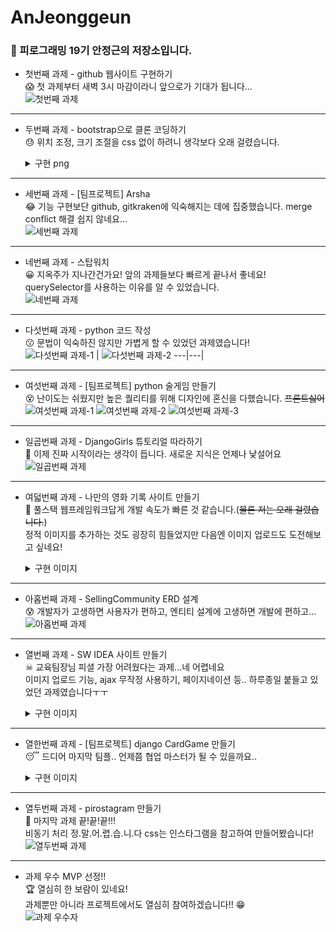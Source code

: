 # AnJeonggeun

### 👋 피로그래밍 19기 안정근의 저장소입니다.

- 첫번째 과제 - github 웹사이트 구현하기  
  😱 첫 과제부터 새벽 3시 마감이라니 앞으로가 기대가 됩니다...  
  ![첫번째 과제](<./%EA%B3%BC%EC%A0%9C%20%EC%9D%B4%EB%AF%B8%EC%A7%80(readme)/assignment1.png>)

---

- 두번째 과제 - bootstrap으로 클론 코딩하기  
  😓 위치 조정, 크기 조절을 css 없이 하려니 생각보다 오래 걸렸습니다.
  <details>
    <summary>구현 png</summary>
    
    ![두번째 과제](<./%EA%B3%BC%EC%A0%9C%20%EC%9D%B4%EB%AF%B8%EC%A7%80(readme)/assignment2.png>)
  </details>

---

- 세번째 과제 - [팀프로젝트] Arsha  
  😂 기능 구현보단 github, gitkraken에 익숙해지는 데에 집중했습니다. merge conflict 해결 쉽지 않네요...  
  ![세번째 과제](<./%EA%B3%BC%EC%A0%9C%20%EC%9D%B4%EB%AF%B8%EC%A7%80(readme)/assignment3.png>)

---

- 네번째 과제 - 스탑워치  
  😀 지옥주가 지나간건가요! 앞의 과제들보다 빠르게 끝나서 좋네요!  
  querySelector를 사용하는 이유를 알 수 있었습니다.  
  ![네번째 과제](<./%EA%B3%BC%EC%A0%9C%20%EC%9D%B4%EB%AF%B8%EC%A7%80(readme)/assignment4.PNG>)

---

- 다섯번째 과제 - python 코드 작성  
  😗 문법이 익숙하진 않지만 가볍게 할 수 있었던 과제였습니다!  
  ![다섯번째 과제-1](<./%EA%B3%BC%EC%A0%9C%20%EC%9D%B4%EB%AF%B8%EC%A7%80(readme)/assignment5-1.PNG>) | ![다섯번째 과제-2](<./%EA%B3%BC%EC%A0%9C%20%EC%9D%B4%EB%AF%B8%EC%A7%80(readme)/assignment5-2.PNG>)
  ---|---|

---

- 여섯번째 과제 - [팀프로젝트] python 술게임 만들기  
  😵 난이도는 쉬웠지만 높은 퀄리티를 위해 디자인에 혼신을 다했습니다. ~~프론트싫어~~  
  ![여섯번째 과제-1](<./%EA%B3%BC%EC%A0%9C%20%EC%9D%B4%EB%AF%B8%EC%A7%80(readme)/assignment6-1.PNG>)
  ![여섯번째 과제-2](<./%EA%B3%BC%EC%A0%9C%20%EC%9D%B4%EB%AF%B8%EC%A7%80(readme)/assignment6-2.PNG>)
  ![여섯번째 과제-3](<./%EA%B3%BC%EC%A0%9C%20%EC%9D%B4%EB%AF%B8%EC%A7%80(readme)/assignment6-3.PNG>)

---

- 일곱번째 과제 - DjangoGirls 튜토리얼 따라하기  
  🤔 이제 진짜 시작이라는 생각이 듭니다. 새로운 지식은 언제나 낯설어요
  ![일곱번째 과제](<./%EA%B3%BC%EC%A0%9C%20%EC%9D%B4%EB%AF%B8%EC%A7%80(readme)/assignment7.PNG>)

---

- 여덟번째 과제 - 나만의 영화 기록 사이트 만들기  
  🙂 풀스택 웹프레임워크답게 개발 속도가 빠른 것 같습니다.(~~물론 저는 오래 걸렸습니다.~~)  
  정적 이미지를 추가하는 것도 굉장히 힘들었지만 다음엔 이미지 업로드도 도전해보고 싶네요!
  <details>
    <summary>구현 이미지</summary>
    
    ![여덟번째 과제-1](<./%EA%B3%BC%EC%A0%9C%20%EC%9D%B4%EB%AF%B8%EC%A7%80(readme)/assignment8-1.PNG>)
    ![여덟번째 과제-2](<./%EA%B3%BC%EC%A0%9C%20%EC%9D%B4%EB%AF%B8%EC%A7%80(readme)/assignment8-2.PNG>)
    ![여덟번째 과제-3](<./%EA%B3%BC%EC%A0%9C%20%EC%9D%B4%EB%AF%B8%EC%A7%80(readme)/assignment8-3.PNG>)
  </details>

---

- 아홉번째 과제 - SellingCommunity ERD 설계  
  😰 개발자가 고생하면 사용자가 편하고, 엔티티 설계에 고생하면 개발에 편하고...
  ![아홉번째 과제](<./%EA%B3%BC%EC%A0%9C%20%EC%9D%B4%EB%AF%B8%EC%A7%80(readme)/assignment9.PNG>)

---

- 열번째 과제 - SW IDEA 사이트 만들기  
  ☠ 교육팀장님 피셜 가장 어려웠다는 과제...네 어렵네요  
  이미지 업로드 기능, ajax 무작정 사용하기, 페이지네이션 등.. 하루종일 붙들고 있었던 과제였습니다ㅜㅜ
  <details>
    <summary>구현 이미지</summary>
    
    ![열번째 과제-1](<./%EA%B3%BC%EC%A0%9C%20%EC%9D%B4%EB%AF%B8%EC%A7%80(readme)/assignment10-1.PNG>)
    ![열번째 과제-2](<./%EA%B3%BC%EC%A0%9C%20%EC%9D%B4%EB%AF%B8%EC%A7%80(readme)/assignment10-2.PNG>)
    ![열번째 과제-3](<./%EA%B3%BC%EC%A0%9C%20%EC%9D%B4%EB%AF%B8%EC%A7%80(readme)/assignment10-3.PNG>)
    ![열번째 과제-4](<./%EA%B3%BC%EC%A0%9C%20%EC%9D%B4%EB%AF%B8%EC%A7%80(readme)/assignment10-4.PNG>)
    ![열번째 과제-5](<./%EA%B3%BC%EC%A0%9C%20%EC%9D%B4%EB%AF%B8%EC%A7%80(readme)/assignment10-5.PNG>)
  </details>

---

- 열한번째 과제 - [팀프로젝트] django CardGame 만들기  
  😴 드디어 마지막 팀플.. 언제쯤 협업 마스터가 될 수 있을까요..  
  <details>
    <summary>구현 이미지</summary>
    
    ![열한번째 과제-1](<./%EA%B3%BC%EC%A0%9C%20%EC%9D%B4%EB%AF%B8%EC%A7%80(readme)/assignment11-1.PNG>)
    ![열한번째 과제-2](<./%EA%B3%BC%EC%A0%9C%20%EC%9D%B4%EB%AF%B8%EC%A7%80(readme)/assignment11-2.PNG>)
    ![열한번째 과제-3](<./%EA%B3%BC%EC%A0%9C%20%EC%9D%B4%EB%AF%B8%EC%A7%80(readme)/assignment11-3.PNG>)
    ![열한번째 과제-4](<./%EA%B3%BC%EC%A0%9C%20%EC%9D%B4%EB%AF%B8%EC%A7%80(readme)/assignment11-4.PNG>)
    ![열한번째 과제-5](<./%EA%B3%BC%EC%A0%9C%20%EC%9D%B4%EB%AF%B8%EC%A7%80(readme)/assignment11-5.PNG>)
    ![열한번째 과제-6](<./%EA%B3%BC%EC%A0%9C%20%EC%9D%B4%EB%AF%B8%EC%A7%80(readme)/assignment11-6.PNG>)
  </details>

---

- 열두번째 과제 - pirostagram 만들기  
  🥳 마지막 과제 끝!끝!끝!!!  
  비동기 처리 정.말.어.렵.습.니.다
  css는 인스타그램을 참고하여 만들어봤습니다!
  ![열두번째 과제](<./%EA%B3%BC%EC%A0%9C%20%EC%9D%B4%EB%AF%B8%EC%A7%80(readme)/assignment12-1.PNG>)

---
- 과제 우수 MVP 선정!!  
  🏆 열심히 한 보람이 있네요!  
  과제뿐만 아니라 프로젝트에서도 열심히 참여하겠습니다!! 😁  
  ![과제 우수자](<./%EA%B3%BC%EC%A0%9C%20%EC%9D%B4%EB%AF%B8%EC%A7%80(readme)/과제 우수자.PNG>)